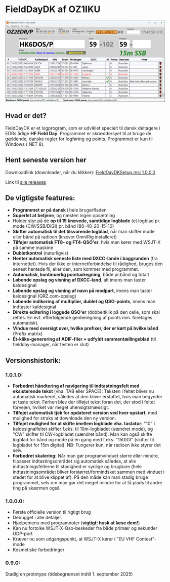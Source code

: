 # FieldDayDK af OZ1IKU
![main window](https://raw.githubusercontent.com/MartinChristiansen/FieldDayDK-Releases/master/screenshot.png)

## Hvad er det?
FieldDayDK er et logprogram, som er udviklet specielt til dansk deltagere i EDRs årlige **HF Field Day**. Programmet er skræddersyet til at bruge de gældende, danske regler for logføring og points. Programmet er kun til Windows (.NET 8).

## Hent seneste version her
Downloadlink (downloader, når du klikker): [FieldDayDKSetup.msi 1.0.0.0](https://github.com/MartinChristiansen/FieldDayDK-Releases/releases/download/v1.0.0.0/FieldDayDK_1_0_0_0.msi)

Link til [alle releases](https://github.com/MartinChristiansen/FieldDayDK-Releases/releases)


## De vigtigste features:
- **Programmet er på dansk** i hele brugerfladen
- **Superlet at betjene**, og næsten ingen opsætning
- Holder styr på de **op til 15 krævede, samtidige logblade** (et logblad pr. mode (CW/SSB/DIGI) pr. bånd (80-40-20-15-10)
- **Skifter automatisk til det tilsvarende logblad**, når man skifter mode eller bånd på radioen (kræver OmniRig installeret)
- **Tilføjer automatisk FT8- og FT4-QSO'er**, hvis man kører med WSJT-X på samme maskine
- **Dubletkontrol** (naturligvis)
- **Henter automatisk seneste liste med DXCC-lande i baggrunden** (fra internettet). Hvis der ikke er internetforbindelse til rådighed, bruges den senest hentede fil, eller den, som kommer med programmet.
- **Automatisk, kontinuerlig pointudregning**, både pr.bånd og totalt
- **Løbende opslag og visning af DXCC-land**, alt imens man taster kaldesignal
- **Løbende opslag og visning af navn på modpart**, imens man taster kaldesignal (QRZ.com-opslag)
- **Løbende indikering af multiplier, dublet og QSO-points**, imens man indtaster kaldesignal
- **Direkte editering i loggede QSO'er** (dobbeltklik på den celle, som skal rettes. En evt. efterfølgende genberegning af points mm. foretages automatisk).
- **Vindue med oversigt over, hvilke prefixer, der er kørt på hvilke bånd** (Prefix matrix)
- **Ét-kliks-generering af ADIF-filer + udfyldt sammentællingsblad** (til fieldday-manager, når testen er slut)
  
## Versionshistorik:

### 1.0.1.0:
- **Forbedret håndtering af navigering til indtastningsfelt med eksisterende tekst** (vha. TAB eller SPACE): Teksten i feltet bliver nu automatisk markeret, således at den bliver erstattet, hvis man begynder at taste tekst. Førhen blev der tilføjet tekst foran det, der stod i feltet forvejen, hvilket var meget uhensigtsmæssigt. 
- **Tilføjet automatisk tjek for opdateret version ved hver opstart**, med mulighed for straks at downloade den ny version. 
- **Tilføjet mulighed for at skifte imellem logblade vha. tastatur:** "10" i kaldesignalfeltet skifter f.eks. til 10m-logbladet (uændret mode), og "CW" skifter til CW-logbladet (uændret bånd). Man kan også skifte logblad for bånd og mode på én gang med f.eks. "15DIGI" (skifter til logbladet for  15m digital). NB: Fungerer kun, når radioen ikke styrer det selv.
- **Forbedret skalering:** Når man gør programvinduet større eller mindre, tilpasser indtastingsområdet sig automatisk således, at alle indtastningsfelterne til stadighed er synlige og brugbare (hele indtastningsområdet bliver forstørret/formindsket sammen med vinduet i stedet for at blive klippet af). På den måde kan man stadig bruge programmet, selv om man gør det meget mindre for at få plads til andre ting på skærmen også.

### 1.0.0.0:
- Første officielle version til rigtigt brug
- Debugget i alle detaljer.
- Hjælpemenu med programnoter (__vigtigt: husk at læse dem!__)
- Kan nu fortolke WSJT-X-Qso-beskeder fra både primær og sekunder UDP-port
- Kræver nu som udgangspunkt, at WSJT-X kører i "EU VHF Contest"-mode
- Kosmetiske forbedringer

### 0.9.0:
Stadig en prototype (tidsbegrænset indtil 1. september 2025)

